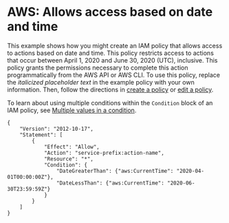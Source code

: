 # AWS: Allows access based on date and time<a name="reference_policies_examples_aws-dates"></a>

This example shows how you might create an IAM policy that allows access to actions based on date and time\. This policy restricts access to actions that occur between April 1, 2020 and June 30, 2020 \(UTC\), inclusive\. This policy grants the permissions necessary to complete this action programmatically from the AWS API or AWS CLI\. To use this policy, replace the *italicized placeholder text* in the example policy with your own information\. Then, follow the directions in [create a policy](access_policies_create.md) or [edit a policy](access_policies_manage-edit.md)\.

To learn about using multiple conditions within the `Condition` block of an IAM policy, see [Multiple values in a condition](reference_policies_elements_condition.md#Condition-multiple-conditions)\.

```
{
    "Version": "2012-10-17",
    "Statement": [
        {
            "Effect": "Allow",
            "Action": "service-prefix:action-name",
            "Resource": "*",
            "Condition": {
                "DateGreaterThan": {"aws:CurrentTime": "2020-04-01T00:00:00Z"},
                "DateLessThan": {"aws:CurrentTime": "2020-06-30T23:59:59Z"}
            }
        }
    ]
}
```